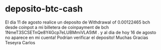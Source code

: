 # deposito-btc-cash
El dia 11 de agosto realice un deposito de Withdrawal of 0.00122465 bch desde coinpot a mi billetera de coinpayment de bch 1NmeT3SCSETnQe8Y4Gcp7eLUBMmiVLA5tM .  y al dia de hoy 16 de agosto no aparece en mi cuenta!  Podrian verificar el deposito! Muchas Gracias Teseyra Carlos
